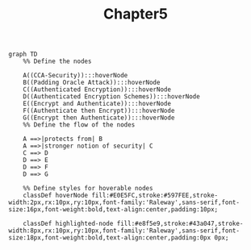 ﻿---
title: "Chapter5"
slugs: "/chapter-5"
infoData:
  - id: "CCA-Security"
    title: "CCA-Security"
    text: "CCA-Security is some topic inside this node. More detail will be added afterwards."
    link: "/CCA-Security"
  - id: "Padding Oracle Attack"
    title: "Padding Oracle Attack"
    text: "Padding Oracle Attack is some topic inside this node. More detail will be added afterwards."
    link: "/Padding_Oracle_Attack"
  - id: "Authenticated Encryption"
    title: "Authenticated Encryption"
    text: "Authenticated Encryption is some topic inside this node. More detail will be added afterwards."
    link: "/Authenticated_Encryption"
  - id: "Authenticated Encryption Schemes"
    title: "Authenticated Encryption Schemes"
    text: "Authenticated Encryption Schemes is some topic inside this node. More detail will be added afterwards."
    link: "/Authenticated_Encryption_Schemes"
  - id: "Encrypt and Authenticate"
    title: "Encrypt and Authenticate"
    text: "Encrypt and Authenticate is some topic inside this node. More detail will be added afterwards."
    link: "/Encrypt_and_Authenticate"
  - id: "Authenticate then Encrypt"
    title: "Authenticate then Encrypt"
    text: "Authenticate then Encrypt is some topic inside this node. More detail will be added afterwards."
    link: "/Authenticate_then_Encrypt"
  - id: "Encrypt then Authenticate"
    title: "Encrypt then Authenticate"
    text: "Encrypt then Authenticate is some topic inside this node. More detail will be added afterwards."
    link: "/Encrypt_then_Authenticate"
---

```mermaid
graph TD
    %% Define the nodes
    
    A((CCA-Security)):::hoverNode
    B((Padding Oracle Attack)):::hoverNode
    C((Authenticated Encryption)):::hoverNode
    D((Authenticated Encryption Schemes)):::hoverNode
    E((Encrypt and Authenticate)):::hoverNode
    F((Authenticate then Encrypt)):::hoverNode
    G((Encrypt then Authenticate)):::hoverNode
    %% Define the flow of the nodes

    A ==>|protects from| B
    A ==>|stronger notion of security| C
    C ==> D
    D ==> E
    D ==> F
    D ==> G
    
    %% Define styles for hoverable nodes
    classDef hoverNode fill:#E0E5FC,stroke:#597FEE,stroke-width:2px,rx:10px,ry:10px,font-family:'Raleway',sans-serif,font-size:16px,font-weight:bold,text-align:center,padding:10px;

    classDef highlighted-node fill:#e8f5e9,stroke:#43a047,stroke-width:8px,rx:10px,ry:10px,font-family:'Raleway',sans-serif,font-size:18px,font-weight:bold,text-align:center,padding:0px 0px;
    
